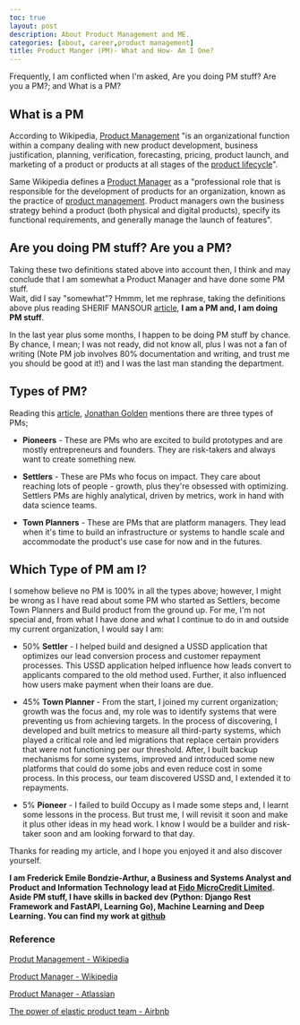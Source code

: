```yaml
---
toc: true
layout: post
description: About Product Management and ME. 
categories: [about, career,product management]
title: Product Manger (PM)- What and How- Am I One?
---
```


Frequently, I am conflicted when I'm asked, Are you doing PM stuff? Are you a PM?; and What is a PM?

## __What is a PM__

According to Wikipedia, [Product Management](https://en.wikipedia.org/wiki/Product_management) "is an organizational function within a company dealing with new product development, business justification, planning, verification, forecasting, pricing, product launch, and marketing of a product or products at all stages of the [product lifecycle](https://en.wikipedia.org/wiki/Product_life-cycle_management_(marketing))".

Same Wikipedia defines a [Product Manager](https://en.wikipedia.org/wiki/Product_manager) as a "professional role that is responsible for the development of products for an organization, known as the practice of [product management](https://en.wikipedia.org/wiki/Product_management). Product managers own the business strategy behind a product (both physical and digital products), specify its functional requirements, and generally manage the launch of features".

## __Are you doing PM stuff? Are you a PM?__

Taking these two definitions stated above into account then, I think and may conclude that I am somewhat a Product Manager and have done some PM stuff.  
Wait, did I say "somewhat"?  Hmmm, let me rephrase, taking the definitions above plus reading SHERIF MANSOUR [article](https://www.atlassian.com/agile/product-management/product-manager), __I am a PM and, I am doing PM stuff__.

In the last year plus some months, I happen to be doing PM stuff by chance. By chance, I mean; I was not ready, did not know all, plus I was not a fan of writing (Note PM job involves 80% documentation and writing, and trust me you should be good at it!) and I was the last man standing the department.

## __Types of PM?__

Reading this [article](https://review.firstround.com/the-power-of-the-elastic-product-team-airbnbs-first-pm-on-how-to-build-your-own), [Jonathan Golden](https://www.linkedin.com/in/jgolden) mentions there are three types of PMs;

- __Pioneers__ - These are PMs who are excited to build prototypes and are mostly entrepreneurs and founders. They are risk-takers and always want to create something new.

- __Settlers__ - These are PMs who focus on impact. They care about reaching lots of people - growth, plus they're obsessed with optimizing.  Settlers PMs are highly analytical, driven by metrics, work in hand with data science teams.

- __Town Planners__ - These are PMs that are platform managers. They lead when it's time to build an infrastructure or systems to handle scale and accommodate the product's use case for now and in the futures.

## __Which Type of PM am I?__

I somehow believe no PM is 100% in all the types above; however, I might be wrong as I have read about some PM who started as Settlers, become Town Planners and Build product from the ground up.
For me, I'm not special and, from what I have done and what I continue to do in and outside my current organization, I would say I am:

- 50% __Settler__ - I helped build and designed a USSD application that optimizes our lead conversion process and customer repayment processes. This USSD application helped influence how leads convert to applicants compared to the old method used. Further, it also influenced how users make payment when their loans are due.

- 45% __Town Planner__ - From the start, I joined my current organization; growth was the focus and, my role was to identify systems that were preventing us from achieving targets. In the process of discovering, I developed and built metrics to measure all third-party systems, which played a critical role and led migrations that replace certain providers that were not functioning per our threshold. After, I built backup mechanisms for some systems, improved and introduced some new platforms that could do some jobs and even reduce cost in some process. In this process, our team discovered USSD and, I extended it to repayments.

- 5% __Pioneer__ - I failed to build Occupy as I made some steps and,  I learnt some lessons in the process. But trust me, I will revisit it soon and make it plus other ideas in my head work. I know I would be a builder and risk-taker soon and am looking forward to that day.

Thanks for reading my article, and I hope you enjoyed it and also discover yourself.

**I am Frederick Emile Bondzie-Arthur, a Business and Systems Analyst and Product and Information Technology lead at [Fido MicroCredit Limited](http://www.fidocredit.com/). Aside PM stuff, I have skills in backed dev (Python: Django Rest Framework and FastAPI, Learning Go), Machine Learning and Deep Learning. You can find my work at [github](https://github.com/emilearthur)**

### __Reference__

[Produt Management - Wikipedia](https://en.wikipedia.org/wiki/Product_management)

[Product Manager - Wikipedia](https://en.wikipedia.org/wiki/Product_manager)

[Product Manager - Atlassian](https://www.atlassian.com/agile/product-management/product-manager)

[The power of elastic product team - Airbnb](https://review.firstround.com/the-power-of-the-elastic-product-team-airbnbs-first-pm-on-how-to-build-your-own)